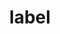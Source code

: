 ---
layout: smileys&emotion
title: label
emoji: label
permalink: 🏷.html
image: assets/img/3moji/label.png
---